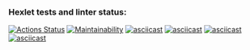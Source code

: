 ### Hexlet tests and linter status:
[![Actions Status](https://github.com/aemaximova/frontend-project-44/workflows/hexlet-check/badge.svg)](https://github.com/aemaximova/frontend-project-44/actions)
[![Maintainability](https://api.codeclimate.com/v1/badges/afd3a878d24516a2fdc8/maintainability)](https://codeclimate.com/github/aemaximova/frontend-project-44/maintainability)
[![asciicast](https://asciinema.org/a/mdiJjGmT8Q1vlrhHVu3AUfYFr.svg)](https://asciinema.org/a/mdiJjGmT8Q1vlrhHVu3AUfYFr)
[![asciicast](https://asciinema.org/a/1GIfJSDavaiw5HA43GGVxKx0Y.svg)](https://asciinema.org/a/1GIfJSDavaiw5HA43GGVxKx0Y)
[![asciicast](https://asciinema.org/a/H2IUjXHxqOydoncQH9opBj658.svg)](https://asciinema.org/a/H2IUjXHxqOydoncQH9opBj658)
[![asciicast](https://asciinema.org/a/luDNgDGP4ng6YmHzZaaYcGEwD.svg)](https://asciinema.org/a/luDNgDGP4ng6YmHzZaaYcGEwD)
